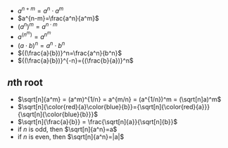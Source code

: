 - $a^{n+m}=a^n\cdot{a^m}$
- $a^{n-m}=\frac{a^n}{a^m}$
- $(a^{n})^m=a^{n\cdot{m}}$
- $a^{(n^m)}=a^{n^m}$
- ${(a\cdot{b})}^n=a^n\cdot{b^n}$
- ${(\frac{a}{b})}^n=\frac{a^n}{b^n}$
- ${(\frac{a}{b})}^{-n}={(\frac{b}{a})}^n$

## $n$th root

- $\sqrt[n]{a^m} = (a^m)^{1/n} = a^{m/n} = (a^{1/n})^m = (\sqrt[n]a)^m$
- $\sqrt[n]{\color{red}{a}\color{blue}{b}}={\sqrt[n]{\color{red}{a}}}{\sqrt[n]{\color{blue}{b}}}$
- $\sqrt[n]{\frac{a}{b}} = \frac{\sqrt[n]{a}}{\sqrt[n]{b}}$
- if $n$ is odd, then $\sqrt[n]{a^n}=a$
- if $n$ is even, then $\sqrt[n]{a^n}=|a|$



